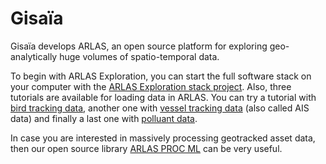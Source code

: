 # Gisaïa

Gisaïa develops ARLAS, an open source platform for exploring geo-analytically huge volumes of spatio-temporal data.

To begin with ARLAS Exploration, you can start the full software stack on your computer with the [ARLAS Exploration stack project](https://github.com/gisaia/ARLAS-Exploration-stack). Also, three tutorials are available for loading data in ARLAS. You can try a tutorial with [bird tracking data](https://github.com/gisaia/ARLAS-stack-birdstracking-tutorial), another one with [vessel tracking data](https://github.com/gisaia/ARLAS-stack-ais-tutorial) (also called AIS data) and finally a last one with [polluant data](https://github.com/gisaia/ARLAS-stack-openAQ-tutorial).

In case you are interested in massively processing geotracked asset data, then our open source library [ARLAS PROC ML](https://github.com/gisaia/ARLAS-proc) can be very useful.

